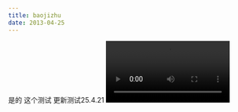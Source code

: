 ```yaml
---
title: baojizhu
date: 2013-04-25
---
```

是的 这个测试
更新测试25.4.21
<video controls style="width: 50%; height: auto;">
    <source src="{{ site.baseurl }}/video/compose_video_1745233101386.mp4" type="video/mp4">
    Your browser does not support the video tag.
</video>
